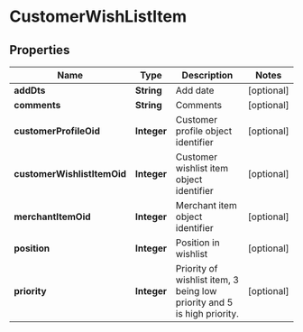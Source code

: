 

# CustomerWishListItem


## Properties

| Name | Type | Description | Notes |
|------------ | ------------- | ------------- | -------------|
|**addDts** | **String** | Add date |  [optional] |
|**comments** | **String** | Comments |  [optional] |
|**customerProfileOid** | **Integer** | Customer profile object identifier |  [optional] |
|**customerWishlistItemOid** | **Integer** | Customer wishlist item object identifier |  [optional] |
|**merchantItemOid** | **Integer** | Merchant item object identifier |  [optional] |
|**position** | **Integer** | Position in wishlist |  [optional] |
|**priority** | **Integer** | Priority of wishlist item, 3 being low priority and 5 is high priority. |  [optional] |



